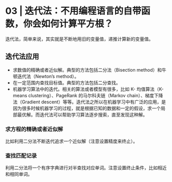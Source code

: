 # 03 | 迭代法：不用编程语言的自带函数，你会如何计算平方根？

迭代法，简单来说，其实就是不断地用旧的变量值，递推计算新的变量值。

## 迭代法应用

- 求数值的精确或者近似解。典型的方法包括二分法（Bisection method）和牛顿迭代法（Newton’s method）。
- 在一定范围内查找目标值。典型的方法包括二分查找。
- 机器学习算法中的迭代。相关的算法或者模型有很多，比如 K- 均值算法（K-means clustering）、PageRank 的马尔科夫链（Markov chain）、梯度下降法（Gradient descent）等等。迭代法之所以在机器学习中有广泛的应用，是因为很多时候机器学习的过程，就是根据已知的数据和一定的假设，求一个局部最优解。而迭代法可以帮助学习算法逐步搜索，直至发现这种解。

### 求方程的精确或者近似解

比如利用二分法不断迭代追求一个近似解（注意设置精度来终止）。

### 查找匹配记录

利用二分法将一个有序字典进行对半查找对应单词。注意设置终止条件，比如相近和相同单词。
